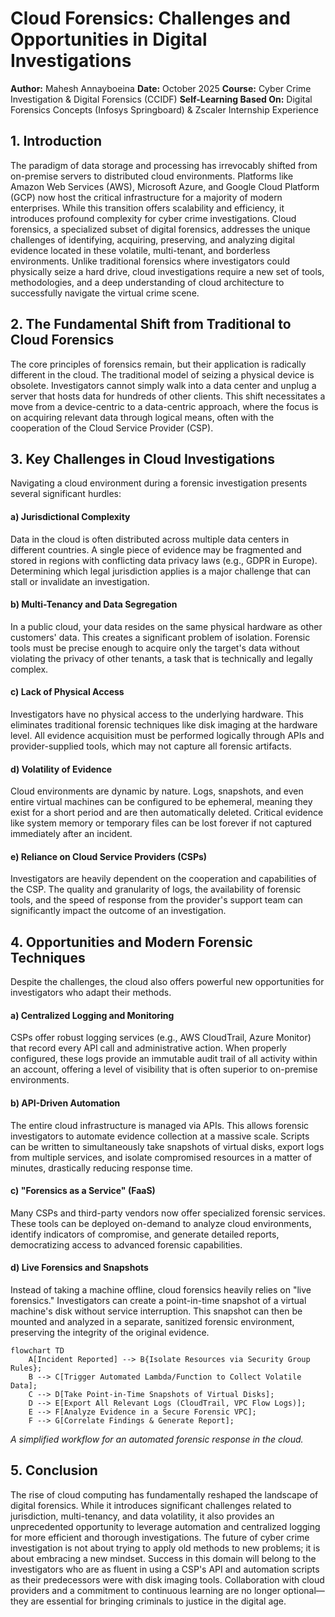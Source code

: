 # Cloud Forensics: Challenges and Opportunities in Digital Investigations

**Author:** Mahesh Annayboeina
**Date:** October 2025
**Course:** Cyber Crime Investigation & Digital Forensics (CCIDF)
**Self-Learning Based On:** Digital Forensics Concepts (Infosys Springboard) & Zscaler Internship Experience

## 1. Introduction

The paradigm of data storage and processing has irrevocably shifted from on-premise servers to distributed cloud environments. Platforms like Amazon Web Services (AWS), Microsoft Azure, and Google Cloud Platform (GCP) now host the critical infrastructure for a majority of modern enterprises. While this transition offers scalability and efficiency, it introduces profound complexity for cyber crime investigations. Cloud forensics, a specialized subset of digital forensics, addresses the unique challenges of identifying, acquiring, preserving, and analyzing digital evidence located in these volatile, multi-tenant, and borderless environments. Unlike traditional forensics where investigators could physically seize a hard drive, cloud investigations require a new set of tools, methodologies, and a deep understanding of cloud architecture to successfully navigate the virtual crime scene.

## 2. The Fundamental Shift from Traditional to Cloud Forensics

The core principles of forensics remain, but their application is radically different in the cloud. The traditional model of seizing a physical device is obsolete. Investigators cannot simply walk into a data center and unplug a server that hosts data for hundreds of other clients. This shift necessitates a move from a device-centric to a data-centric approach, where the focus is on acquiring relevant data through logical means, often with the cooperation of the Cloud Service Provider (CSP).

## 3. Key Challenges in Cloud Investigations

Navigating a cloud environment during a forensic investigation presents several significant hurdles:

#### **a) Jurisdictional Complexity**
Data in the cloud is often distributed across multiple data centers in different countries. A single piece of evidence may be fragmented and stored in regions with conflicting data privacy laws (e.g., GDPR in Europe). Determining which legal jurisdiction applies is a major challenge that can stall or invalidate an investigation.

#### **b) Multi-Tenancy and Data Segregation**
In a public cloud, your data resides on the same physical hardware as other customers' data. This creates a significant problem of isolation. Forensic tools must be precise enough to acquire only the target's data without violating the privacy of other tenants, a task that is technically and legally complex.

#### **c) Lack of Physical Access**
Investigators have no physical access to the underlying hardware. This eliminates traditional forensic techniques like disk imaging at the hardware level. All evidence acquisition must be performed logically through APIs and provider-supplied tools, which may not capture all forensic artifacts.

#### **d) Volatility of Evidence**
Cloud environments are dynamic by nature. Logs, snapshots, and even entire virtual machines can be configured to be ephemeral, meaning they exist for a short period and are then automatically deleted. Critical evidence like system memory or temporary files can be lost forever if not captured immediately after an incident.

#### **e) Reliance on Cloud Service Providers (CSPs)**
Investigators are heavily dependent on the cooperation and capabilities of the CSP. The quality and granularity of logs, the availability of forensic tools, and the speed of response from the provider's support team can significantly impact the outcome of an investigation.

## 4. Opportunities and Modern Forensic Techniques

Despite the challenges, the cloud also offers powerful new opportunities for investigators who adapt their methods.

#### **a) Centralized Logging and Monitoring**
CSPs offer robust logging services (e.g., AWS CloudTrail, Azure Monitor) that record every API call and administrative action. When properly configured, these logs provide an immutable audit trail of all activity within an account, offering a level of visibility that is often superior to on-premise environments.

#### **b) API-Driven Automation**
The entire cloud infrastructure is managed via APIs. This allows forensic investigators to automate evidence collection at a massive scale. Scripts can be written to simultaneously take snapshots of virtual disks, export logs from multiple services, and isolate compromised resources in a matter of minutes, drastically reducing response time.

#### **c) "Forensics as a Service" (FaaS)**
Many CSPs and third-party vendors now offer specialized forensic services. These tools can be deployed on-demand to analyze cloud environments, identify indicators of compromise, and generate detailed reports, democratizing access to advanced forensic capabilities.

#### **d) Live Forensics and Snapshots**
Instead of taking a machine offline, cloud forensics heavily relies on "live forensics." Investigators can create a point-in-time snapshot of a virtual machine's disk without service interruption. This snapshot can then be mounted and analyzed in a separate, sanitized forensic environment, preserving the integrity of the original evidence.

```mermaid
flowchart TD
    A[Incident Reported] --> B{Isolate Resources via Security Group Rules};
    B --> C[Trigger Automated Lambda/Function to Collect Volatile Data];
    C --> D[Take Point-in-Time Snapshots of Virtual Disks];
    D --> E[Export All Relevant Logs (CloudTrail, VPC Flow Logs)];
    E --> F[Analyze Evidence in a Secure Forensic VPC];
    F --> G[Correlate Findings & Generate Report];
```
*A simplified workflow for an automated forensic response in the cloud.*

## 5. Conclusion

The rise of cloud computing has fundamentally reshaped the landscape of digital forensics. While it introduces significant challenges related to jurisdiction, multi-tenancy, and data volatility, it also provides an unprecedented opportunity to leverage automation and centralized logging for more efficient and thorough investigations. The future of cyber crime investigation is not about trying to apply old methods to new problems; it is about embracing a new mindset. Success in this domain will belong to the investigators who are as fluent in using a CSP's API and automation scripts as their predecessors were with disk imaging tools. Collaboration with cloud providers and a commitment to continuous learning are no longer optional—they are essential for bringing criminals to justice in the digital age.
